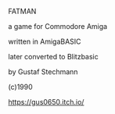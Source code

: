 FATMAN

a game for Commodore Amiga

written in AmigaBASIC

later converted to Blitzbasic

by Gustaf Stechmann

(c)1990

https://gus0650.itch.io/
